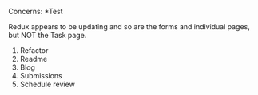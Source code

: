 
Concerns:
*Test

Redux appears to be updating and so are the forms and individual pages, but NOT the Task page.

1. Refactor
2. Readme
3. Blog
4. Submissions
5. Schedule review




